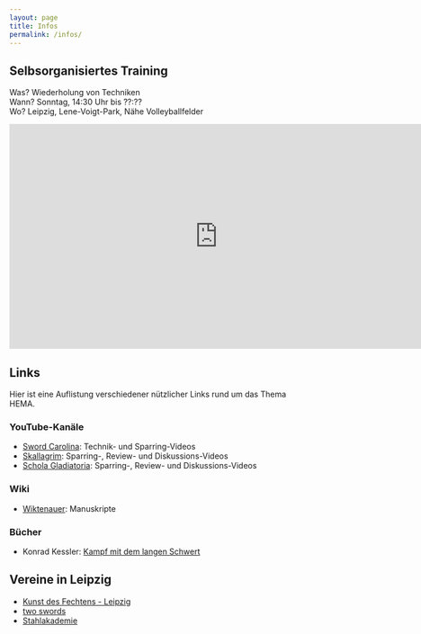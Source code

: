 ```yaml
---
layout: page
title: Infos
permalink: /infos/
---
```


## Selbsorganisiertes Training

Was? Wiederholung von Techniken  
Wann? Sonntag, 14:30 Uhr bis ??:??  
Wo? Leipzig, Lene-Voigt-Park, Nähe Volleyballfelder

<iframe id="anmeldung" src="http://www.sandalas.de/projects/hfl/index.html" frameBorder="0" onload="AdjustIframeHeightOnLoad()" width="740px" height="400px">
	<p>Dein Browser unterstützt IFrames nicht.</p>
</iframe>

## Links

Hier ist eine Auflistung verschiedener nützlicher Links rund um das Thema HEMA.

### YouTube-Kanäle

- [Sword Carolina](http://www.youtube.com/user/KASLKdF/videos): Technik- und Sparring-Videos
- [Skallagrim](http://www.youtube.com/user/SkallagrimNilsson/videos): Sparring-, Review- und Diskussions-Videos
- [Schola Gladiatoria](https://www.youtube.com/user/scholagladiatoria/videos): Sparring-, Review- und Diskussions-Videos

### Wiki

- [Wiktenauer](http://wiktenauer.com/wiki/Main_Page): Manuskripte

### Bücher

- Konrad Kessler: [Kampf mit dem langen Schwert](http://www.amazon.de/langen-Schwert-Grundlagen-Schwertkampfs-Fechtkunst/dp/3878920911)

## Vereine in Leipzig

- [Kunst des Fechtens - Leipzig](http://www.historical-weapons-combat.de/index.php/kdf-leipzig.html)
- [two swords](https://twoswords.wordpress.com/)
- [Stahlakademie](http://www.stahlakademie.net/)

